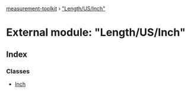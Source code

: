 [measurement-toolkit](../README.md) › ["Length/US/Inch"](_length_us_inch_.md)

# External module: "Length/US/Inch"

## Index

### Classes

* [Inch](../classes/_length_us_inch_.inch.md)
